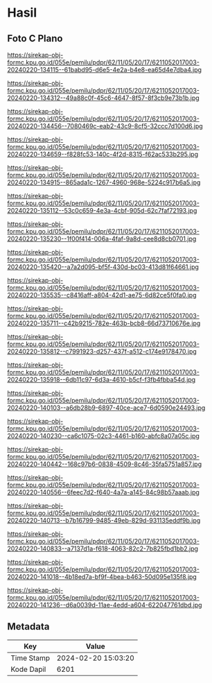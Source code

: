 # Hasil

## Foto C Plano

https://sirekap-obj-formc.kpu.go.id/055e/pemilu/pdpr/62/11/05/20/17/6211052017003-20240220-134115--61babd95-d6e5-4e2a-b4e8-ea65d4e7dba4.jpg

https://sirekap-obj-formc.kpu.go.id/055e/pemilu/pdpr/62/11/05/20/17/6211052017003-20240220-134312--49a88c0f-45c6-4647-8f57-8f3cb9e73b1b.jpg

https://sirekap-obj-formc.kpu.go.id/055e/pemilu/pdpr/62/11/05/20/17/6211052017003-20240220-134456--7080469c-eab2-43c9-8cf5-32ccc7d100d6.jpg

https://sirekap-obj-formc.kpu.go.id/055e/pemilu/pdpr/62/11/05/20/17/6211052017003-20240220-134659--f828fc53-140c-4f2d-8315-f62ac533b295.jpg

https://sirekap-obj-formc.kpu.go.id/055e/pemilu/pdpr/62/11/05/20/17/6211052017003-20240220-134915--865ada1c-1267-4960-968e-5224c917b6a5.jpg

https://sirekap-obj-formc.kpu.go.id/055e/pemilu/pdpr/62/11/05/20/17/6211052017003-20240220-135112--53c0c659-4e3a-4cbf-905d-62c7faf72193.jpg

https://sirekap-obj-formc.kpu.go.id/055e/pemilu/pdpr/62/11/05/20/17/6211052017003-20240220-135230--1f00f414-006a-4faf-9a8d-cee8d8cb0701.jpg

https://sirekap-obj-formc.kpu.go.id/055e/pemilu/pdpr/62/11/05/20/17/6211052017003-20240220-135420--a7a2d095-bf5f-430d-bc03-413d81f64661.jpg

https://sirekap-obj-formc.kpu.go.id/055e/pemilu/pdpr/62/11/05/20/17/6211052017003-20240220-135535--c8416aff-a804-42d1-ae75-6d82ce5f0fa0.jpg

https://sirekap-obj-formc.kpu.go.id/055e/pemilu/pdpr/62/11/05/20/17/6211052017003-20240220-135711--c42b9215-782e-463b-bcb8-66d73710676e.jpg

https://sirekap-obj-formc.kpu.go.id/055e/pemilu/pdpr/62/11/05/20/17/6211052017003-20240220-135812--c7991923-d257-437f-a512-c174e9178470.jpg

https://sirekap-obj-formc.kpu.go.id/055e/pemilu/pdpr/62/11/05/20/17/6211052017003-20240220-135918--6db11c97-6d3a-4610-b5cf-f3fb4fbba54d.jpg

https://sirekap-obj-formc.kpu.go.id/055e/pemilu/pdpr/62/11/05/20/17/6211052017003-20240220-140103--a6db28b9-6897-40ce-ace7-6d0590e24493.jpg

https://sirekap-obj-formc.kpu.go.id/055e/pemilu/pdpr/62/11/05/20/17/6211052017003-20240220-140230--ca6c1075-02c3-4461-b160-abfc8a07a05c.jpg

https://sirekap-obj-formc.kpu.go.id/055e/pemilu/pdpr/62/11/05/20/17/6211052017003-20240220-140442--168c97b6-0838-4509-8c46-35fa5751a857.jpg

https://sirekap-obj-formc.kpu.go.id/055e/pemilu/pdpr/62/11/05/20/17/6211052017003-20240220-140556--6feec7d2-f640-4a7a-a145-84c98b57aaab.jpg

https://sirekap-obj-formc.kpu.go.id/055e/pemilu/pdpr/62/11/05/20/17/6211052017003-20240220-140713--b7b16799-9485-49eb-829d-931135eddf9b.jpg

https://sirekap-obj-formc.kpu.go.id/055e/pemilu/pdpr/62/11/05/20/17/6211052017003-20240220-140833--a7137d1a-f618-4063-82c2-7b825fbd1bb2.jpg

https://sirekap-obj-formc.kpu.go.id/055e/pemilu/pdpr/62/11/05/20/17/6211052017003-20240220-141018--4b18ed7a-bf9f-4bea-b463-50d095e135f8.jpg

https://sirekap-obj-formc.kpu.go.id/055e/pemilu/pdpr/62/11/05/20/17/6211052017003-20240220-141236--d6a0039d-11ae-4edd-a604-622047761dbd.jpg


## Metadata

| Key        | Value               |
| ---------- | ------------------- |
| Time Stamp | 2024-02-20 15:03:20 |
| Kode Dapil | 6201                |



